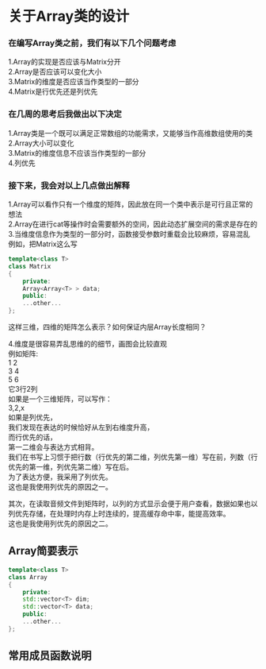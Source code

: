 # 关于Array类的设计

### 在编写Array类之前，我们有以下几个问题考虑
1.Array的实现是否应该与Matrix分开  
2.Array是否应该可以变化大小  
3.Matrix的维度是否应该当作类型的一部分  
4.Matrix是行优先还是列优先  

### 在几周的思考后我做出以下决定
1.Array类是一个既可以满足正常数组的功能需求，又能够当作高维数组使用的类  
2.Array大小可以变化  
3.Matrix的维度信息不应该当作类型的一部分  
4.列优先  


### 接下来，我会对以上几点做出解释
1.Array可以看作只有一个维度的矩阵，因此放在同一个类中表示是可行且正常的想法  
2.Array在进行cat等操作时会需要额外的空间，因此动态扩展空间的需求是存在的  
3.当维度信息作为类型的一部分时，函数接受参数时重载会比较麻烦，容易混乱  
例如，把Matrix这么写  
```cpp
template<class T>  
class Matrix  
{  
    private:  
    Array<Array<T> > data;  
    public:  
    ...other...  
};  
````
这样三维，四维的矩阵怎么表示？如何保证内层Array<T>长度相同？  

4.维度是很容易弄乱思维的的细节，画图会比较直观  
例如矩阵:  
1 2  
3 4  
5 6  
它3行2列  
如果是一个三维矩阵，可以写作：  
3,2,x  
如果是列优先，  
我们发现在表达的时候恰好从左到右维度升高，  
而行优先的话，  
第一二维会与表达方式相背。  
我们在书写上习惯于把行数（行优先的第二维，列优先第一维）写在前，列数（行优先的第一维，列优先第二维）写在后。  
为了表达方便，我采用了列优先。  
这也是我使用列优先的原因之一。  
  
其次，在读取音频文件到矩阵时，以列的方式显示会便于用户查看，数据如果也以列优先存储，在处理时内存上时连续的，提高缓存命中率，能提高效率。  
这也是我使用列优先的原因之二。  


## Array简要表示
```cpp
template<class T>  
class Array  
{  
    private:  
    std::vector<T> dim;  
    std::vector<T> data;  
    public:  
    ...other...  
};  
```

## 常用成员函数说明





